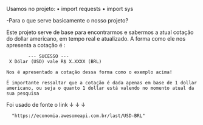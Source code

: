  Usamos no projeto:
    • import requests
    • import sys

  -Para o que serve basicamente o nosso projeto?

   Este projeto serve de base para encontrarmos e sabermos a atual cotação do dollar americano, em tempo real e atualizado.
   A forma como ele nos apresenta a cotação é :

            --- SUCESSO ---
     X Dólar (USD) vale R$ X.XXXX (BRL)

    Nos é apresentado a cotação dessa forma como o exemplo acima!

    É importante ressaltar que a cotação é dada apenas em base de 1 dollar americano, ou seja o quanto 1 dollar está valendo no momento atual da sua pesquisa

 Foi usado de fonte o link ↓ ↓ ↓

      "https://economia.awesomeapi.com.br/last/USD-BRL" 
